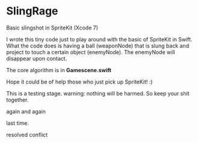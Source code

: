 # SlingRage
Basic slingshot in SpriteKit (Xcode 7)

I wrote this tiny code just to play around with the basic of SpriteKit in Swift.
What the code does is having a ball (weaponNode) that is slung back and project to touch a certain object (enemyNode).
The enemyNode will disappear upon contact.

The core algorithm is in **Gamescene.swift**

Hope it could be of help those who just pick up SpriteKit! :)

This is a testing stage. warning: nothing will be harmed. So keep your shit together.

again
 and again

 last time.

resolved conflict

